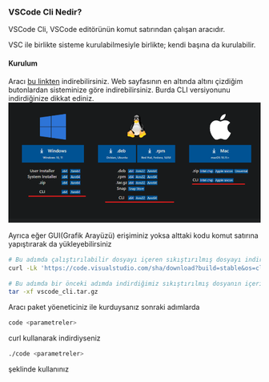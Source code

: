 ### VSCode Cli Nedir?

VSCode Cli, VSCode editörünün komut satırından çalışan aracıdır.

VSC ile birlikte sisteme kurulabilmesiyle birlikte; kendi başına da kurulabilir.
#### Kurulum
Aracı [bu linkten](https://code.visualstudio.com/#alt-downloads) indirebilirsiniz.
Web sayfasının en altında altını çizdiğim butonlardan sisteminize göre indirebilirsiniz. Burda CLI versiyonunu indirdiğinize dikkat ediniz.
![download](./assets/download.png)

Ayrıca eğer GUI(Grafik Arayüzü) erişiminiz yoksa alttaki kodu komut satırına yapıştırarak da yükleyebilirsiniz
```bash
# Bu adımda çalıştırılabilir dosyayı içeren sıkıştırılmış dosyayı indiriyoruz
curl -Lk 'https://code.visualstudio.com/sha/download?build=stable&os=cli-alpine-x64' --output vscode_cli.tar.gz
```
```bash
# Bu adımda bir önceki adımda indirdiğimiz sıkıştırılmış dosyanın içerisinden çalıştırılabilir dosyayı çıkarıyoruz
tar -xf vscode_cli.tar.gz
```

Aracı paket yöeneticiniz ile kurduysanız sonraki adımlarda 
```bash
code <parametreler>
```
curl kullanarak indirdiyseniz
```bash
./code <parametreler>
```
şeklinde kullanınız